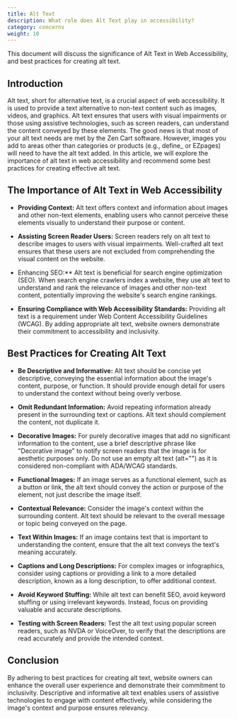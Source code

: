 ```yaml
---
title: Alt Text
description: What role does Alt Text play in accessibility? 
category: concerns
weight: 10
---
```


This document will discuss the significance of Alt Text in Web Accessibility,  and best practices for creating alt text.

## Introduction

Alt text, short for alternative text, is a crucial aspect of web accessibility. It is used to provide a text alternative to non-text content such as images, videos, and graphics. Alt text ensures that users with visual impairments or those using assistive technologies, such as screen readers, can understand the content conveyed by these elements. The good news is that most of your alt text needs are met by the Zen Cart software.  However, images you add to areas other than categories or products (e.g., define_ or EZpages) will need to have the alt text added. In this article, we will explore the importance of alt text in web accessibility and recommend some best practices for creating effective alt text.

## The Importance of Alt Text in Web Accessibility

* **Providing Context:** Alt text offers context and information about images and other non-text elements, enabling users who cannot perceive these elements visually to understand their purpose or content.

* **Assisting Screen Reader Users:** Screen readers rely on alt text to describe images to users with visual impairments. Well-crafted alt text ensures that these users are not excluded from comprehending the visual content on the website.

* Enhancing SEO:** Alt text is beneficial for search engine optimization (SEO). When search engine crawlers index a website, they use alt text to understand and rank the relevance of images and other non-text content, potentially improving the website's search engine rankings.

* **Ensuring Compliance with Web Accessibility Standards:** Providing alt text is a requirement under Web Content Accessibility Guidelines (WCAG). By adding appropriate alt text, website owners demonstrate their commitment to accessibility and inclusivity.

## Best Practices for Creating Alt Text

* **Be Descriptive and Informative:** Alt text should be concise yet descriptive, conveying the essential information about the image's content, purpose, or function. It should provide enough detail for users to understand the context without being overly verbose.

* **Omit Redundant Information:** Avoid repeating information already present in the surrounding text or captions. Alt text should complement the content, not duplicate it.

* **Decorative Images:** For purely decorative images that add no significant information to the content, use a brief descriptive phrase like "Decorative image" to notify screen readers that the image is for aesthetic purposes only.  Do not use an empty alt text (alt="") as it is considered non-compliant with ADA/WCAG standards.

* **Functional Images:** If an image serves as a functional element, such as a button or link, the alt text should convey the action or purpose of the element, not just describe the image itself.

* **Contextual Relevance:** Consider the image's context within the surrounding content. Alt text should be relevant to the overall message or topic being conveyed on the page.

* **Text Within Images:** If an image contains text that is important to understanding the content, ensure that the alt text conveys the text's meaning accurately.

* **Captions and Long Descriptions:** For complex images or infographics, consider using captions or providing a link to a more detailed description, known as a long description, to offer additional context.

* **Avoid Keyword Stuffing:** While alt text can benefit SEO, avoid keyword stuffing or using irrelevant keywords. Instead, focus on providing valuable and accurate descriptions.

* **Testing with Screen Readers:** Test the alt text using popular screen readers, such as NVDA or VoiceOver, to verify that the descriptions are read accurately and provide the intended context.

## Conclusion

By adhering to best practices for creating alt text, website owners can enhance the overall user experience and demonstrate their commitment to inclusivity. Descriptive and informative alt text enables users of assistive technologies to engage with content effectively, while considering the image's context and purpose ensures relevancy.
